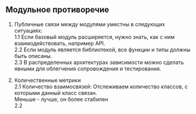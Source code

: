 ## Модульное противоречие

1. Публичные связи между модулями уместны в следующих ситуациях:  
1.1 Если базовый модуль расширяется, нужно знать, как с ним взаимодействовать, например API.  
2.2 Если модуль является библиотекой, все функции и типы должны быть описаны.  
2.3 В распределенных архитектурах зависимости можно сделать явными для облегчения сопровождения и тестирования.
  
   
2. Количественные метрики  
2.1 Количество взаимосвязей: Отслеживаем количество классов, с которыми данный класс связан.  
Меньше - лучше, он более стабилен  
2.2 
